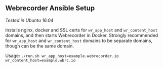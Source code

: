 ## Webrecorder Ansible Setup

*Tested in Ubuntu 16.04*

Installs nginx, docker and SSL certs for `wr_app_host` and `wr_content_host` domains, and then starts Webrecorder in Docker.
Strongly recommended for `wr_app_host` and `wr_content_host` domains to be separate domains, though can be the same domain.

Usage: `./run.sh wr_app_host=example.webrecorder.io wr_content_host=example.wbrc.io`


